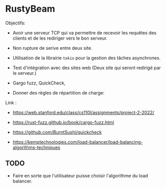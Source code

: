 # RustyBeam

Objectifs:

- Avoir une serveur TCP qui va permettre de recevoir les requêtes des clients et de les rediriger vers le bon serveur.

- Non rupture de serive entre deux site.

- Utilisation de la librairie `tokio` pour la gestion des tâches asynchrones.

- Test d'intégration avec des sites web (Deux site qui seront redirigé par le serveur.)

- Gargo fuzz, QuickCheck,

- Donner des règles de répartition de charge: 




Link : 

- https://web.stanford.edu/class/cs110l/assignments/project-2-2022/

- https://rust-fuzz.github.io/book/cargo-fuzz.html

- https://github.com/BurntSushi/quickcheck

- https://kemptechnologies.com/load-balancer/load-balancing-algorithms-techniques



## TODO

- Faire en sorte que l'utilisateur puisse choisir l'algorithme du load balancer.